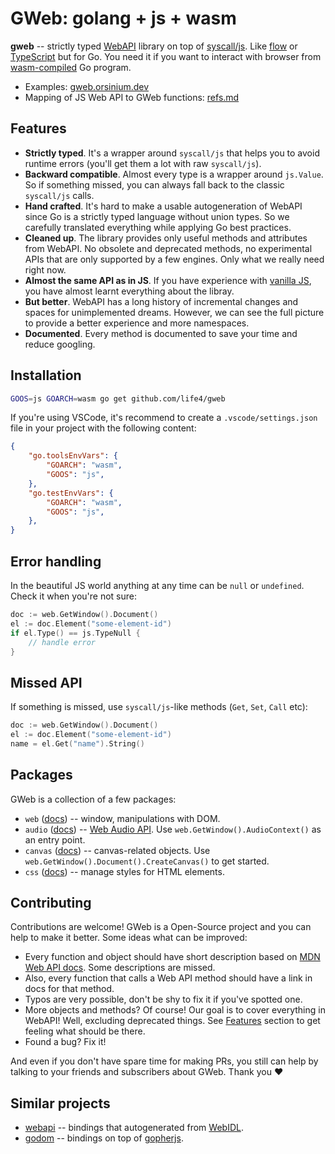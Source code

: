 # GWeb: golang + js + wasm

**gweb** -- strictly typed [WebAPI](https://en.wikipedia.org/wiki/Web_API) library on top of [syscall/js](https://golang.org/pkg/syscall/js/). Like [flow](https://github.com/facebook/flow) or [TypeScript](https://www.typescriptlang.org/) but for Go. You need it if you want to interact with browser from [wasm-compiled](https://github.com/golang/go/wiki/WebAssembly) Go program.

+ Examples: [gweb.orsinium.dev](https://gweb.orsinium.dev/)
+ Mapping of JS Web API to GWeb functions: [refs.md](./refs.md)

## Features

+ **Strictly typed**. It's a wrapper around `syscall/js` that helps you to avoid runtime errors (you'll get them a lot with raw `syscall/js`).
+ **Backward compatible**. Almost every type is a wrapper around `js.Value`. So if something missed, you can always fall back to the classic `syscall/js` calls.
+ **Hand crafted**. It's hard to make a usable autogeneration of WebAPI since Go is a strictly typed language without union types. So we carefully translated everything while applying Go best practices.
+ **Cleaned up**. The library provides only useful methods and attributes from WebAPI. No obsolete and deprecated methods, no experimental APIs that are only supported by a few engines. Only what we really need right now.
+ **Almost the same API as in JS**. If you have experience with [vanilla JS](https://stackoverflow.com/a/20435744), you have almost learnt everything about the libray.
+ **But better**. WebAPI has a long history of incremental changes and spaces for unimplemented dreams. However, we can see the full picture to provide a better experience and more namespaces.
+ **Documented**. Every method is documented to save your time and reduce googling.

## Installation

```bash
GOOS=js GOARCH=wasm go get github.com/life4/gweb
```

If you're using VSCode, it's recommend to create a `.vscode/settings.json` file in your project with the following content:

```json
{
    "go.toolsEnvVars": {
        "GOARCH": "wasm",
        "GOOS": "js",
    },
    "go.testEnvVars": {
        "GOARCH": "wasm",
        "GOOS": "js",
    },
}
```

## Error handling

In the beautiful JS world anything at any time can be `null` or `undefined`. Check it when you're not sure:

```go
doc := web.GetWindow().Document()
el := doc.Element("some-element-id")
if el.Type() == js.TypeNull {
    // handle error
}
```

## Missed API

If something is missed, use `syscall/js`-like methods (`Get`, `Set`, `Call` etc):

```go
doc := web.GetWindow().Document()
el := doc.Element("some-element-id")
name = el.Get("name").String()
```

## Packages

GWeb is a collection of a few packages:

+ `web` ([docs](https://pkg.go.dev/github.com/life4/gweb/web?tab=doc)) -- window, manipulations with DOM.
+ `audio` ([docs](https://pkg.go.dev/github.com/life4/gweb/audio?tab=doc)) -- [Web Audio API](https://developer.mozilla.org/en-US/docs/Web/API/Web_Audio_API). Use `web.GetWindow().AudioContext()` as an entry point.
+ `canvas` ([docs](https://pkg.go.dev/github.com/life4/gweb/canvas?tab=doc)) -- canvas-related objects. Use `web.GetWindow().Document().CreateCanvas()` to get started.
+ `css` ([docs](https://pkg.go.dev/github.com/life4/gweb/css?tab=doc)) -- manage styles for HTML elements.

## Contributing

Contributions are welcome! GWeb is a Open-Source project and you can help to make it better. Some ideas what can be improved:

+ Every function and object should have short description based on [MDN Web API docs](https://developer.mozilla.org/en-US/docs/Web/API). Some descriptions are missed.
+ Also, every function that calls a Web API method should have a link in docs for that method.
+ Typos are very possible, don't be shy to fix it if you've spotted one.
+ More objects and methods? Of course! Our goal is to cover everything in WebAPI! Well, excluding deprecated things. See [Features](#features) section to get feeling what should be there.
+ Found a bug? Fix it!

And even if you don't have spare time for making PRs, you still can help by talking to your friends and subscribers about GWeb. Thank you :heart:

## Similar projects

+ [webapi](https://github.com/gowebapi/webapi/) -- bindings that autogenerated from [WebIDL](https://heycam.github.io/webidl/).
+ [godom](https://github.com/siongui/godom) -- bindings on top of [gopherjs](github.com/gopherjs/gopherjs/).
